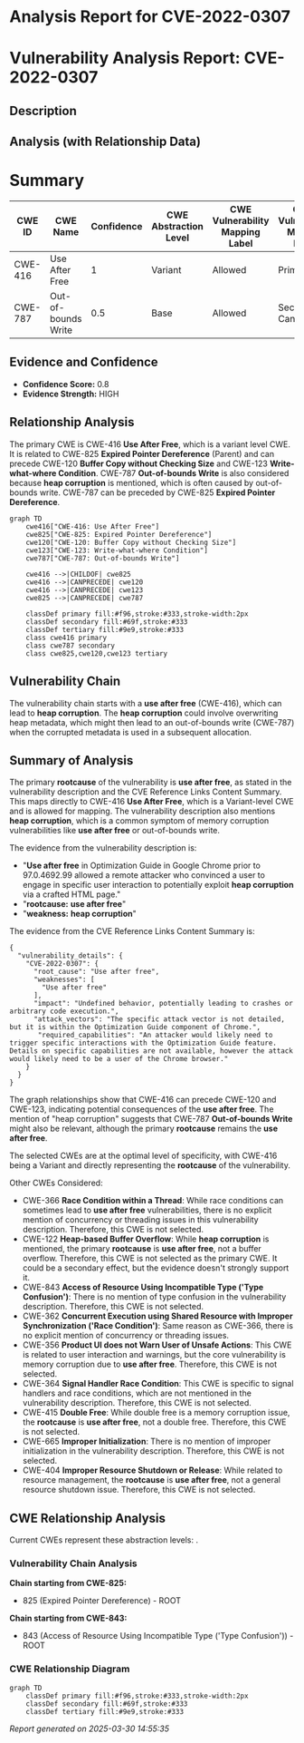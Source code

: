 # Analysis Report for CVE-2022-0307

# Vulnerability Analysis Report: CVE-2022-0307

## Description



## Analysis (with Relationship Data)

# Summary
| CWE ID | CWE Name | Confidence | CWE Abstraction Level | CWE Vulnerability Mapping Label | CWE-Vulnerability Mapping Notes |
|---|---|---|---|---|---|
| CWE-416 | Use After Free | 1 | Variant | Allowed | Primary CWE |
| CWE-787 | Out-of-bounds Write | 0.5 | Base | Allowed | Secondary Candidate |

## Evidence and Confidence

*   **Confidence Score:** 0.8
*   **Evidence Strength:** HIGH

## Relationship Analysis
The primary CWE is CWE-416 **Use After Free**, which is a variant level CWE. It is related to CWE-825 **Expired Pointer Dereference** (Parent) and can precede CWE-120 **Buffer Copy without Checking Size** and CWE-123 **Write-what-where Condition**. CWE-787 **Out-of-bounds Write** is also considered because **heap corruption** is mentioned, which is often caused by out-of-bounds write. CWE-787 can be preceded by CWE-825 **Expired Pointer Dereference**.

```mermaid
graph TD
    cwe416["CWE-416: Use After Free"]
    cwe825["CWE-825: Expired Pointer Dereference"]
    cwe120["CWE-120: Buffer Copy without Checking Size"]
    cwe123["CWE-123: Write-what-where Condition"]
    cwe787["CWE-787: Out-of-bounds Write"]
    
    cwe416 -->|CHILDOF| cwe825
    cwe416 -->|CANPRECEDE| cwe120
    cwe416 -->|CANPRECEDE| cwe123
    cwe825 -->|CANPRECEDE| cwe787

    classDef primary fill:#f96,stroke:#333,stroke-width:2px
    classDef secondary fill:#69f,stroke:#333
    classDef tertiary fill:#9e9,stroke:#333
    class cwe416 primary
    class cwe787 secondary
    class cwe825,cwe120,cwe123 tertiary
```

## Vulnerability Chain
The vulnerability chain starts with a **use after free** (CWE-416), which can lead to **heap corruption**. The **heap corruption** could involve overwriting heap metadata, which might then lead to an out-of-bounds write (CWE-787) when the corrupted metadata is used in a subsequent allocation.

## Summary of Analysis
The primary **rootcause** of the vulnerability is **use after free**, as stated in the vulnerability description and the CVE Reference Links Content Summary. This maps directly to CWE-416 **Use After Free**, which is a Variant-level CWE and is allowed for mapping. The vulnerability description also mentions **heap corruption**, which is a common symptom of memory corruption vulnerabilities like **use after free** or out-of-bounds write.

The evidence from the vulnerability description is:
*   "**Use after free** in Optimization Guide in Google Chrome prior to 97.0.4692.99 allowed a remote attacker who convinced a user to engage in specific user interaction to potentially exploit **heap corruption** via a crafted HTML page."
*   "**rootcause:** **use after free**"
*   "**weakness:** **heap corruption**"

The evidence from the CVE Reference Links Content Summary is:
```
{
  "vulnerability_details": {
    "CVE-2022-0307": {
      "root_cause": "Use after free",
      "weaknesses": [
        "Use after free"
      ],
      "impact": "Undefined behavior, potentially leading to crashes or arbitrary code execution.",
      "attack_vectors": "The specific attack vector is not detailed, but it is within the Optimization Guide component of Chrome.",
       "required_capabilities": "An attacker would likely need to trigger specific interactions with the Optimization Guide feature. Details on specific capabilities are not available, however the attack would likely need to be a user of the Chrome browser."
    }
  }
}
```

The graph relationships show that CWE-416 can precede CWE-120 and CWE-123, indicating potential consequences of the **use after free**. The mention of "heap corruption" suggests that CWE-787 **Out-of-bounds Write** might also be relevant, although the primary **rootcause** remains the **use after free**.

The selected CWEs are at the optimal level of specificity, with CWE-416 being a Variant and directly representing the **rootcause** of the vulnerability.

Other CWEs Considered:

*   CWE-366 **Race Condition within a Thread**: While race conditions can sometimes lead to **use after free** vulnerabilities, there is no explicit mention of concurrency or threading issues in this vulnerability description. Therefore, this CWE is not selected.
*   CWE-122 **Heap-based Buffer Overflow**: While **heap corruption** is mentioned, the primary **rootcause** is **use after free**, not a buffer overflow. Therefore, this CWE is not selected as the primary CWE. It could be a secondary effect, but the evidence doesn't strongly support it.
*   CWE-843 **Access of Resource Using Incompatible Type ('Type Confusion')**: There is no mention of type confusion in the vulnerability description. Therefore, this CWE is not selected.
*   CWE-362 **Concurrent Execution using Shared Resource with Improper Synchronization ('Race Condition')**: Same reason as CWE-366, there is no explicit mention of concurrency or threading issues.
*   CWE-356 **Product UI does not Warn User of Unsafe Actions**: This CWE is related to user interaction and warnings, but the core vulnerability is memory corruption due to **use after free**. Therefore, this CWE is not selected.
*   CWE-364 **Signal Handler Race Condition**: This CWE is specific to signal handlers and race conditions, which are not mentioned in the vulnerability description. Therefore, this CWE is not selected.
*   CWE-415 **Double Free**: While double free is a memory corruption issue, the **rootcause** is **use after free**, not a double free. Therefore, this CWE is not selected.
*   CWE-665 **Improper Initialization**: There is no mention of improper initialization in the vulnerability description. Therefore, this CWE is not selected.
*   CWE-404 **Improper Resource Shutdown or Release**: While related to resource management, the **rootcause** is **use after free**, not a general resource shutdown issue. Therefore, this CWE is not selected.


## CWE Relationship Analysis

Current CWEs represent these abstraction levels: .


### Vulnerability Chain Analysis

**Chain starting from CWE-825:**
- 825 (Expired Pointer Dereference) - ROOT


**Chain starting from CWE-843:**
- 843 (Access of Resource Using Incompatible Type ('Type Confusion')) - ROOT



### CWE Relationship Diagram

```mermaid
graph TD
    classDef primary fill:#f96,stroke:#333,stroke-width:2px
    classDef secondary fill:#69f,stroke:#333
    classDef tertiary fill:#9e9,stroke:#333
```



*Report generated on 2025-03-30 14:55:35*
